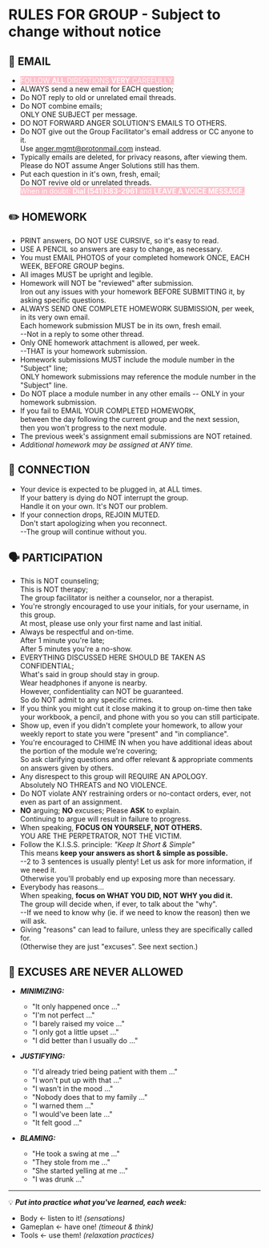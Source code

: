 RULES FOR GROUP - Subject to change without notice
===============

📨 EMAIL
--------

* <span style="background:pink;color:white">FOLLOW **ALL** DIRECTIONS **VERY** CAREFULLY.</span>
* ALWAYS send a new email for EACH question;
* Do NOT reply to old or unrelated email threads.
* Do NOT combine emails;  
  ONLY ONE SUBJECT per message.
* DO NOT FORWARD ANGER SOLUTION'S EMAILS TO OTHERS.
* Do NOT give out the Group Facilitator's email address or CC anyone to it.  
  Use anger.mgmt@protonmail.com instead.
* Typically emails are deleted, for privacy reasons, after viewing them.  
  Please do NOT assume Anger Solutions still has them.
* Put each question in it's own, fresh, email;  
  Do NOT revive old or unrelated threads.  
  <span style="background:pink;color:white">When in doubt: **Dial (541)383-2961** and **LEAVE A VOICE MESSAGE.**</span>


✏️ HOMEWORK
-----------

* PRINT answers, DO NOT USE CURSIVE, so it's easy to read.
* USE A PENCIL so answers are easy to change, as necessary.
* You must EMAIL PHOTOS of your completed homework ONCE, EACH WEEK, BEFORE GROUP begins.
* All images MUST be upright and legible.
* Homework will NOT be "reviewed" after submission.  
  Iron out any issues with your homework BEFORE SUBMITTING it, by asking specific questions.
* ALWAYS SEND ONE COMPLETE HOMEWORK SUBMISSION, per week, in its very own email.  
  Each homework submission MUST be in its own, fresh email.  
  --Not in a reply to some other thread.
* Only ONE homework attachment is allowed, per week.  
  --THAT is your homework submission.
* Homework submissions MUST include the module number in the "Subject" line;  
  ONLY homework submissions may reference the module number in the "Subject" line.
* Do NOT place a module number in any other emails -- ONLY in your homework submission.
* If you fail to EMAIL YOUR COMPLETED HOMEWORK,  
  between the day following the current group and the next session,  
  then you won't progress to the next module.
* The previous week's assignment email submissions are NOT retained.
* _Additional homework may be assigned at ANY time._


📶 CONNECTION
-------------

* Your device is expected to be plugged in, at ALL times.  
  If your battery is dying do NOT interrupt the group.  
  Handle it on your own. It's NOT our problem.  
* If your connection drops, REJOIN MUTED.  
  Don't start apologizing when you reconnect.  
  --The group will continue without you.


🗣️ PARTICIPATION
----------------

* This is NOT counseling;  
  This is NOT therapy;  
  The group facilitator is neither a counselor, nor a therapist.
* You're strongly encouraged to use your initials, for your username, in this group.  
  At most, please use only your first name and last initial.
* Always be respectful and on-time.  
  After 1 minute you're late;  
  After 5 minutes you're a no-show.
* EVERYTHING DISCUSSED HERE SHOULD BE TAKEN AS CONFIDENTIAL;  
  What's said in group should stay in group.  
  Wear headphones if anyone is nearby.  
  However, confidentiality can NOT be guaranteed.  
  So do NOT admit to any specific crimes.  
* If you think you might cut it close making it to group on-time then take your workbook, a pencil, and phone with you so you can still participate.
* Show up, even if you didn't complete your homework, to allow your weekly report to state you were "present" and "in compliance".
* You're encouraged to CHIME IN when you have additional ideas about the portion of the module we're covering;  
  So ask clarifying questions and offer relevant & appropriate comments on answers given by others.
* Any disrespect to this group will REQUIRE AN APOLOGY.  
  Absolutely NO THREATS and NO VIOLENCE.
* Do NOT violate ANY restraining orders or no-contact orders, ever, not even as part of an assignment.
* **NO** arguing; **NO** excuses; Please **ASK** to explain.  
  Continuing to argue will result in failure to progress.
* When speaking, **FOCUS ON YOURSELF, NOT OTHERS.**  
  YOU ARE THE PERPETRATOR, NOT THE VICTIM.
* Follow the K.I.S.S. principle: _"Keep It Short & Simple"_  
  This means **keep your answers as short & simple as possible.**  
  --2 to 3 sentences is usually plenty! Let us ask for more information, if we need it.  
  Otherwise you'll probably end up exposing more than necessary.
* Everybody has reasons...  
  When speaking, **focus on WHAT YOU DID, NOT WHY you did it.**  
  The group will decide when, if ever, to talk about the "why".  
  --If we need to know why (ie. if we need to know the reason) then we will ask.
* Giving "reasons" can lead to failure, unless they are specifically called for.  
  (Otherwise they are just "excuses".  See next section.)


🚯 EXCUSES ARE NEVER ALLOWED
----------------------------

* ***MINIMIZING:***
    - "It only happened once ..."
    - "I'm not perfect ..."
    - "I barely raised my voice ..."
    - "I only got a little upset ..."
    - "I did better than I usually do ..."

* ***JUSTIFYING:***
    - "I'd already tried being patient with them ..."
    - "I won't put up with that ..."
    - "I wasn't in the mood ..."
    - "Nobody does that to my family ..."
    - "I warned them ..."
    - "I would've been late ..."
    - "It felt good ..."

* ***BLAMING:***
    - "He took a swing at me ..."
    - "They stole from me ..."
    - "She started yelling at me ..."
    - "I was drunk ..."

---

💡 ***Put into practice what you've learned, each week:***
- Body \<- listen to it! _(sensations)_
- Gameplan \<- have one! _(timeout & think)_
- Tools \<- use them! _(relaxation practices)_

